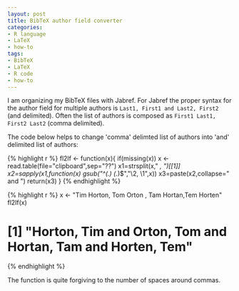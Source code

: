 ```yaml
---
layout: post
title: BibTeX author field converter
categories:
- R language
- LaTeX
- how-to
tags:
- BibTeX
- LaTeX
- R code
- how-to
---
```


I am organizing my BibTeX files with Jabref. For Jabref the proper syntax for the author field for multiple authors is `Last1, First1 and Last2, First2` (and delimited). Often the list of authors is composed as `First1 Last1, First2 Last2` (comma delimited).

The code below helps to change 'comma' delimted list of authors into 'and' delimited list of authors:

{% highlight r %}
fl2lf <- function(x){
	if(missing(x)) x <- read.table(file="clipboard",sep="??")
	x1=strsplit(x," *, *")[[1]]
	x2=sapply(x1,function(x) gsub("^(.*) (.*)$","\\2, \\1",x))
	x3=paste(x2,collapse=" and ")
	return(x3)
}
{% endhighlight %}

{% highlight r %}
x <- "Tim Horton, Tom Orton , Tam   Hortan,Tem Horten"
fl2lf(x)
# [1] "Horton, Tim and Orton, Tom and Hortan, Tam   and Horten, Tem"
{% endhighlight %}

The function is quite forgiving to the number of spaces around commas.

